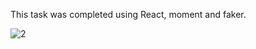This task was completed using React, moment and faker.

![2](https://user-images.githubusercontent.com/32257754/92491926-693b6c80-f1b8-11ea-87ec-eb4779abb59e.PNG)


